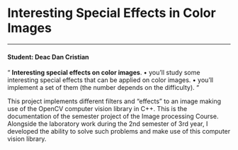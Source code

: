 # Interesting Special Effects in Color Images

****
<h4> Student: Deac Dan Cristian</h4>

“ **Interesting special effects on color images**.
  •	you’ll study some interesting special effects that can be applied on color images.
  •	you’ll implement a set of them (the number depends on the difficulty). 
“

This project implements different filters and “effects” to an image making use of the OpenCV computer vision library in C++. This is the documentation of the semester project of the Image processing Course. Alongside the laboratory work during the 2nd semester of 3rd year, I developed the ability to solve such problems and make use of this computer vision library.
